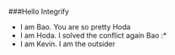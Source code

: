 ###Hello Integrify
- I am Bao. You are so pretty Hoda
- I am Hoda. I solved the conflict again Bao :*
- I am Kevin. I am the outsider 


